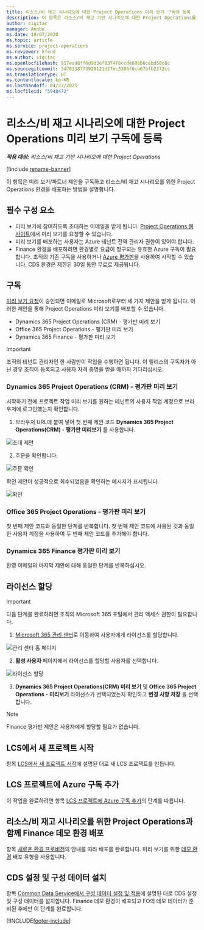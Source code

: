 ```yaml
---
title: 리소스/비 재고 시나리오에 대한 Project Operations 미리 보기 구독에 등록
description: 이 항목은 리소스/비 재고 기반 시나리오에 대한 Project Operations를 구독하고 배포하는 방법에 대한 정보를 제공합니다.
author: sigitac
manager: Annbe
ms.date: 10/07/2020
ms.topic: article
ms.service: project-operations
ms.reviewer: kfend
ms.author: sigitac
ms.openlocfilehash: 917ead8ff6d9d3ef8374f8ccde608b6cebd50c8c
ms.sourcegitcommit: 3d78338773929121d17ec3386f6cb67bfb2272cc
ms.translationtype: HT
ms.contentlocale: ko-KR
ms.lasthandoff: 04/27/2021
ms.locfileid: "5948472"
---
```

# <a name="sign-up-for-project-operations-preview-subscriptions-for-resource-non-stocked-scenarios"></a>리소스/비 재고 시나리오에 대한 Project Operations 미리 보기 구독에 등록

_**적용 대상:** 리소스/비 재고 기반 시나리오에 대한 Project Operations_

[!include [rename-banner](~/includes/cc-data-platform-banner.md)]

이 항목은 미리 보기/파트너 제안을 구독하고 리소스/비 재고 시나리오를 위한 Project Operations 환경을 배포하는 방법을 설명합니다.

## <a name="prerequisites"></a>필수 구성 요소

- 미리 보기에 참여하도록 초대하는 이메일을 받게 됩니다. [Project Operations 웹 사이트](https://dynamics.microsoft.com/en-us/project-operations/overview/)에서 미리 보기를 요청할 수 있습니다.
- 미리 보기를 배포하는 사용자는 Azure 테넌트 전역 관리자 권한이 있어야 합니다.
- Finance 환경을 배포하려면 환경별로 요금이 청구되는 유효한 Azure 구독이 필요합니다. 조직의 기존 구독을 사용하거나 [Azure 평가판](https://azure.microsoft.com/en-us/free/)을 사용하여 시작할 수 있습니다. CDS 환경은 제한된 30일 동안 무료로 제공됩니다.

## <a name="subscribe"></a>구독

[미리 보기 요청](https://forms.office.com/FormsPro/Pages/ResponsePage.aspx?id=v4j5cvGGr0GRqy180BHbR56j8lZs0FdAvwT75_WNFyxUMkRDV1NYQU5TNjE2VjhKOVBUNVg2R0s1NC4u)이 승인되면 이메일로 Microsoft로부터 세 가지 제안을 받게 됩니다. 이러한 제안을 통해 Project Operations 미리 보기를 배포할 수 있습니다.

- Dynamics 365 Project Operations (CRM) - 평가판 미리 보기
- Office 365 Project Operations - 평가판 미리 보기
- Dynamics 365 Finance - 평가판 미리 보기

> [!IMPORTANT]
> 조직의 테넌트 관리자인 한 사람만이 작업을 수행하면 됩니다. 이 릴리스의 구독자가 아닌 경우 조직이 등록되고 사용자 자격 증명을 받을 때까지 기다리십시오.

### <a name="dynamics-365-project-operations-crm---preview-trial"></a>Dynamics 365 Project Operations (CRM) - 평가판 미리 보기 

시작하기 전에 프로젝트 작업 미리 보기를 원하는 테넌트의 사용자 작업 계정으로 브라우저에 로그인했는지 확인합니다.

1. 브라우저 URL에 붙여 넣어 첫 번째 제안 코드 **Dynamics 365 Project Operations(CRM) - 평가판 미리보기** 를 사용합니다.

![초대 제안](./media/16RedeemFirstOfferNew.png)

2. 주문을 확인합니다.

![주문 확인](./media/17ConfirmOrderNew.png)

확인 제안이 성공적으로 회수되었음을 확인하는 메시지가 표시됩니다.

![확인](./media/18OrderConfirmationNew.png)

### <a name="office-365-project-operations---preview-trial"></a>Office 365 Project Operations - 평가판 미리 보기

첫 번째 제안 코드와 동일한 단계를 반복합니다. 첫 번째 제안 코드에 사용된 것과 동일한 사용자 계정을 사용하여 두 번째 제안 코드를 추가해야 합니다.

### <a name="dynamics-365-finance-preview-trial"></a>Dynamics 365 Finance 평가판 미리 보기

환영 이메일의 마지막 제안에 대해 동일한 단계를 반복하십시오.

## <a name="assign-licenses"></a>라이선스 할당

> [!IMPORTANT]
> 다음 단계를 완료하려면 조직의 Microsoft 365 포털에서 관리 액세스 권한이 필요합니다.

1. [Microsoft 365 관리 센터](https://portal.office.com/)로 이동하여 사용자에게 라이선스를 할당합니다.

![관리 센터 홈 페이지](./media/14AdminPortal.png)

2. **활성 사용자** 페이지에서 라이선스를 할당할 사용자를 선택합니다.

![라이선스 할당](./media/15AssignLicenses.png)

3. **Dynamics 365 Project Operations(CRM) 미리 보기** 및 **Office 365 Project Operations - 미리보기** 라이선스가 선택되었는지 확인하고 **변경 사항 저장** 을 선택합니다.

> [!NOTE]
> Finance 평가판 제안은 사용자에게 할당할 필요가 없습니다.

## <a name="start-a-new-project-in-lcs"></a>LCS에서 새 프로젝트 시작

항목 [LCS에서 새 프로젝트 시작](create-lcs-project.md)에 설명된 대로 새 LCS 프로젝트를 만듭니다.

## <a name="add-an-azure-subscription-to-an-lcs-project"></a>LCS 프로젝트에 Azure 구독 추가

이 작업을 완료하려면 항목 [LCS 프로젝트에 Azure 구독 추가](resource-add-azure-subscription-lcs-project.md)의 단계를 따릅니다.

## <a name="deploy-finance-demo-environment-with-project-operations-for-resourcenon-stocked-scenarios"></a>리소스/비 재고 시나리오를 위한 Project Operations과 함께 Finance 데모 환경 배포

항목 [새로운 환경 프로비전](resource-provision-new-environment.md)의 안내를 따라 배포를 완료합니다. 미리 보기를 위한 [데모 환경](/dynamics365/fin-ops-core/dev-itpro/deployment/deploy-demo-environment) 배포 유형을 사용합니다. 

## <a name="install-cds-setup-and-configuration-data"></a>CDS 설정 및 구성 데이터 설치

항목 [Common Data Service에서 구성 데이터 설정 및 적용](resource-apply-pro-setup-config-data.md)에 설명된 대로 CDS 설정 및 구성 데이터를 설치합니다.
Finance 데모 환경이 배포되고 FO의 데모 데이터가 준비된 후에만 이 단계를 완료합니다.


[!INCLUDE[footer-include](../includes/footer-banner.md)]